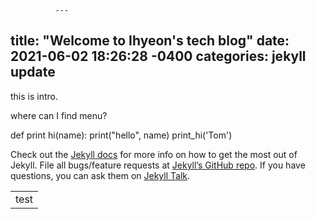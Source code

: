               ---
title: "Welcome to Ihyeon's tech blog"
date: 2021-06-02 18:26:28 -0400
categories: jekyll update
---
this is intro.

where can I find menu?

def print hi(name):
  print("hello", name)
print_hi('Tom')

Check out the [Jekyll docs][jekyll-docs] for more info on how to get the most out of Jekyll. File all bugs/feature requests at [Jekyll’s GitHub repo][jekyll-gh]. If you have questions, you can ask them on [Jekyll Talk][jekyll-talk].

[jekyll-docs]: https://jekyllrb.com/docs/home
[jekyll-gh]:   https://github.com/jekyll/jekyll
[jekyll-talk]: https://talk.jekyllrb.com/
<table>
  <tr>
    <td> test
    </td>
  </tr>
  </table>
  
